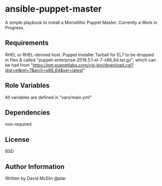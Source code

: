 ansible-puppet-master
=========

A simple playbook to install a Monolithic Puppet Master.  Currently a Work in Progress.

Requirements
------------

RHEL or RHEL-derived host.
Puppet Installer Tarball for EL7 to be dropped in files & called "puppet-enterprise-2016.5.1-el-7-x86_64.tar.gz", which can be had from "https://pm.puppetlabs.com/cgi-bin/download.cgi?dist=el&rel=7&arch=x86_64&ver=latest"

Role Variables
--------------

All variables are defined in "vars/main.yml"

Dependencies
------------

non-required

License
-------

BSD

Author Information
------------------

Written by David McElin @plar
